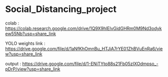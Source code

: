 # Social_Distancing_project
colab : https://colab.research.google.com/drive/1Q9X9hlElvGidGHRm0M9Nd3odykew55Nb?usp=share_link

YOLO weights link : https://drive.google.com/file/d/1aNfKhOmnBu_HTJiA7rYE01ZhBVuEnRa6/view?usp=share_link

output : https://drive.google.com/file/d/1-ENiTYto88s21Fb05zIXOdmpso_-pDrP/view?usp=share_link
